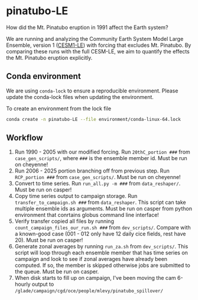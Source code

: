 # pinatubo-LE
How did the Mt. Pinatubo eruption in 1991 affect the Earth system?

We are running and analyzing the Community Earth System Model Large Ensemble, version 1 ([CESM1-LE](http://www.cesm.ucar.edu/projects/community-projects/LENS/)) with forcing that excludes Mt. Pinatubo.
By comparing these runs with the full CESM-LE, we aim to quantify the effects the Mt. Pinatubo eruption explicitly.

## Conda environment
We are using `conda-lock` to ensure a reproducible environment. Please update the conda-lock files when updating the environment.

To create an environment from the lock file
```bash
conda create -n pinatubo-LE --file environment/conda-linux-64.lock
```

## Workflow

1. Run 1990 - 2005 with our modified forcing. Run `20thC_portion ###` from `case_gen_scripts/`, where `###` is the ensemble member id. Must be run on cheyenne!
1. Run 2006 - 2025 portion branching off from previous step. Run `RCP_portion ###` from `case_gen_scripts/`. Must be run on cheyenne!
1. Convert to time series. Run `run_all.py -m ###` from `data_reshaper/`. Must be run on casper!
1. Copy time series output to campaign storage. Run `transfer_to_campaign.sh ###` from `data_reshaper`. This script can take multiple ensemble ids as arguments. Must be run on casper from python environment that conrtains globus command line interface!
1. Verify transfer copied all files by running `count_campaign_files_our_run.sh ###` from `dev_scripts/`. Compare with a known-good case (001 - 012 only have 12 daily cice fields, rest have 20). Must be run on casper!
1. Generate zonal averages by running `run_za.sh` from `dev_scripts/`. This script will loop through each ensemble member that has time series on campaign and look to see if zonal averages have already been computed. If so, the member is skipped otherwise jobs are submitted to the queue. Must be run on casper.
1. When disk starts to fill up on campaign, I've been moving the cam 6-hourly output to `/glade/campaign/cgd/oce/people/mlevy/pinatubo_spillover/`

